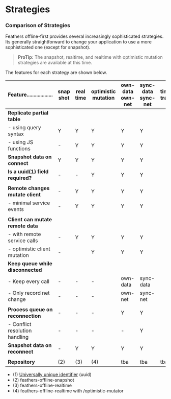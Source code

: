 # Strategies

### Comparison of Strategies

Feathers offline-first provides several increasingly sophisticated strategies.
Its generally straightforward to change your application to use a more sophisticated one (except for snapshot).

> **ProTip:** The snapshot, realtime, and realtime with optimistic mutation strategies are available at this time.

The features for each strategy are shown below.


| Feature...................        | snap shot | real time | optimistic mutation | own-data own-net | sync-data sync-net | time-travel |
|-|-|-|-|-|-|-|
| **Replicate partial table**       |           |           |                     |          |           |             |
| - using query syntax              | Y         | Y         | Y                   | Y        | Y         |             |
| - using JS functions              | -         | Y         | Y                   | Y        | Y         |             |
| **Snapshot data on connect**      | Y         | Y         | Y                   | Y        | Y         |             |
| **Is a uuid(1) field required?**  | -         | -         | Y                   | Y        | Y         |             |
|                                   |           |           |                     |          |           |             |
| **Remote changes mutate client**  | -         | Y         | Y                   | Y        | Y         |             |
| - minimal service events          | -         | Y         | Y                   | Y        | Y         |             |
|                                   |           |           |                     |          |           |             |
| **Client can mutate remote data** |           |           |                     |          |           |             |
| - with remote service calls       | -         | Y         | Y                   | Y        | Y         |             |
| - optimistic client mutation      | -         |           | Y                   | Y        | Y         |             |
| **Keep queue while disconnected** |           |           |                     |          |           |             |
| - Keep every call                 | -         | -         | -                   | own-data | sync-data |             |
| - Only record net change          | -         | -         | -                   | own-net  | sync-net  |             |
|                                   |           |           |                     |          |           |             |
| **Process queue on reconnection** | -         | -         | -                   | Y        | Y         |             |
| - Conflict resolution handling    | -         | -         | -                   | -        | Y         |             |
| **Snapshot data on reconnect**    | -         | Y         | Y                   | Y        | Y         |             |
|                                   |           |           |                     |          |           |             |
| **Repository**                    | (2) | (3) | (4) | tba | tba | tba | tba |

- (1) [Universally unique identifier](https://en.wikipedia.org/wiki/Universally_unique_identifier) (uuid)
- (2) feathers-offline-snapshot
- (3) feathers-offline-realtime
- (4) feathers-offline-realtime with /optimistic-mutator
